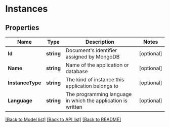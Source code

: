 # Instances

## Properties

Name | Type | Description | Notes
------------ | ------------- | ------------- | -------------
**Id** | **string** | Document&#39;s identifier assigned by MongoDB | [optional] 
**Name** | **string** | Name of the application or database | [optional] 
**InstanceType** | **string** | The kind of instance this application belongs to | [optional] 
**Language** | **string** | The programming language in which the application is written | [optional] 

[[Back to Model list]](../README.md#documentation-for-models) [[Back to API list]](../README.md#documentation-for-api-endpoints) [[Back to README]](../README.md)


